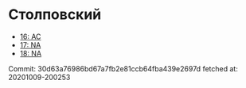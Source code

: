 # Столповский
- [16: AC](16.md)
- [17: NA](17.md)
- [18: NA](18.md)

Commit: 30d63a76986bd67a7fb2e81ccb64fba439e2697d
 fetched at: 20201009-200253
